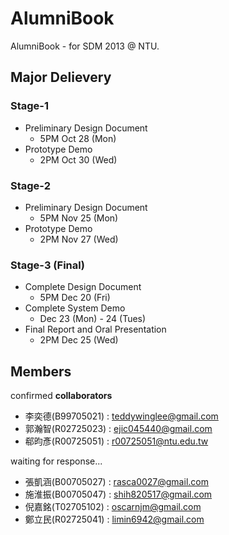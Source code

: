 AlumniBook
==========

AlumniBook - for SDM 2013 @ NTU.

## Major Delievery

### Stage-1 

  * Preliminary Design Document
    - 5PM Oct 28 (Mon)  
  * Prototype Demo
    - 2PM Oct 30 (Wed)

### Stage-2

  * Preliminary Design Document
    - 5PM Nov 25 (Mon)  
  * Prototype Demo
    - 2PM Nov 27 (Wed)

### Stage-3 (Final)

  * Complete Design Document
    - 5PM Dec 20 (Fri)  
  * Complete System Demo
    - Dec 23 (Mon) - 24 (Tues)  
  * Final Report and Oral Presentation
    - 2PM Dec 25 (Wed) 

## Members

confirmed **collaborators**

  * 李奕德(B99705021) : teddywinglee@gmail.com
  * 郭瀚智(R02725023) : ejic045440@gmail.com
  * 郗昀彥(R00725051) : r00725051@ntu.edu.tw

waiting for response...

  * 張凱涵(B00705027) : rasca0027@gmail.com
  * 施淮振(B00705047) : shih820517@gmail.com
  * 倪嘉銘(T02705102) : oscarnjm@gmail.com
  * 鄭立民(R02725041)  : limin6942@gmail.com

